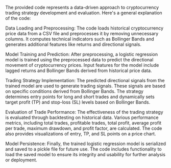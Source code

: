 The provided code represents a data-driven approach to cryptocurrency trading strategy development and evaluation. Here's a general explanation of the code:

Data Loading and Preprocessing: The code loads historical cryptocurrency price data from a CSV file and preprocesses it by removing unnecessary columns. It computes technical indicators such as Bollinger Bands and generates additional features like returns and directional signals.

Model Training and Prediction: After preprocessing, a logistic regression model is trained using the preprocessed data to predict the directional movement of cryptocurrency prices. Input features for the model include lagged returns and Bollinger Bands derived from historical price data.

Trading Strategy Implementation: The predicted directional signals from the trained model are used to generate trading signals. These signals are based on specific conditions derived from Bollinger Bands. The strategy determines entry points for long and short trades and dynamically sets target profit (TP) and stop-loss (SL) levels based on Bollinger Bands.

Evaluation of Trade Performance: The effectiveness of the trading strategy is evaluated through backtesting on historical data. Various performance metrics, including total trades, profitable trades, total profit, average profit per trade, maximum drawdown, and profit factor, are calculated. The code also provides visualizations of entry, TP, and SL points on a price chart.

Model Persistence: Finally, the trained logistic regression model is serialized and saved to a pickle file for future use. The code includes functionality to load the saved model to ensure its integrity and usability for further analysis or deployment.

